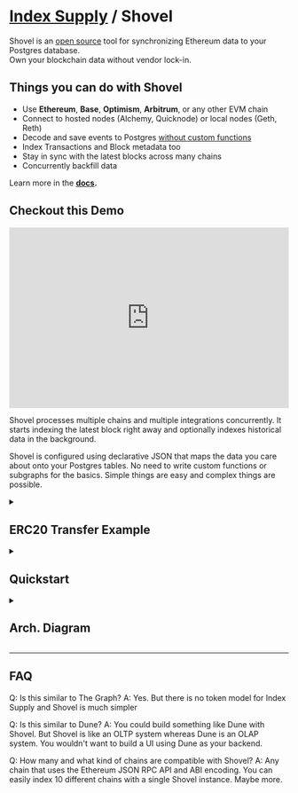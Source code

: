 <title>Index Supply / Shovel</title>

# [Index Supply](/) / Shovel

Shovel is an [open source][1] tool for synchronizing Ethereum data to your Postgres database. \
Own your blockchain data without vendor lock-in.

## Things you can do with Shovel

- Use **Ethereum**, **Base**, **Optimism**, **Arbitrum**, or any other EVM chain
- Connect to hosted nodes (Alchemy, Quicknode) or local nodes (Geth, Reth)
- Decode and save events to Postgres <ins>without custom functions</ins>
- Index Transactions and Block metadata too
- Stay in sync with the latest blocks across many chains
- Concurrently backfill data

Learn more in the **[docs](/shovel/docs).**

## Checkout this Demo

<div style="padding:64.64% 0 0 0;position:relative;"><iframe src="https://player.vimeo.com/video/884276989?badge=0&amp;autopause=0&amp;quality_selector=1&amp;player_id=0&amp;app_id=58479" frameborder="0" allow="autoplay; fullscreen; picture-in-picture" style="position:absolute;top:0;left:0;width:100%;height:100%;" title="Shovel Demo #1"></iframe></div><script src="https://player.vimeo.com/api/player.js"></script>

Shovel processes multiple chains and multiple integrations concurrently. It starts indexing the latest block right away and optionally indexes historical data in the background.

Shovel is configured using declarative JSON that maps the data you care about onto your Postgres tables. No need to write custom functions or subgraphs for the basics. Simple things are easy and complex things are possible.

<details>
	<summary><h2>ERC20 Transfer Example</h2></summary>
	<div class="quickstart">
	<code><pre>
{
  "pg_url": "postgres:///shovel",
  "eth_sources": [
    {
        "name": "mainnet",
        "chain_id": 1,
        "urls": ["https://ethereum-rpc.publicnode.com"]
    },
    {
        "name": "sepolia",
        "chain_id": 11155111,
        "urls": ["https://ethereum-sepolia-rpc.publicnode.com"]
    }
  ],
  "integrations": [
    {
      "name": "tokens",
      "enabled": true,
      "sources": [{"name": "mainnet"}, {"name": "sepolia"}],
      "table": {
        "name": "transfers",
          "columns": [
            {"name": "log_addr", "type": "bytea"},
            {"name": "block_time", "type": "numeric"},
            {"name": "from", "type": "bytea"},
            {"name": "to", "type": "bytea"},
            {"name": "value", "type": "numeric"}
          ]
      },
      "block": [
        {"name": "block_time", "column": "block_time"},
        {
          "name": "log_addr",
          "column": "log_addr",
          "filter_op": "contains",
          "filter_arg": ["a0b86991c6218b36c1d19d4a2e9eb0ce3606eb48"]
        }
      ],
      "event": {
        "name": "Transfer",
        "type": "event",
        "anonymous": false,
        "inputs": [
          {"indexed": true, "name": "from", "type": "address", "column": "from"},
          {"indexed": true, "name": "to", "type": "address", "column": "to"},
          {"indexed": false, "name": "value", "type": "uint256", "column": "value"}
        ]
      }
    }
  ]
}
	</pre></code>
	</div>
	<div class="quickstart">
	<code><pre>
shovel=# select * from transfers limit 1;
-[ RECORD 1 ]------------------------------------------
block_time | 1699912391
f          | \x66a89e05525bc2d4de6973ed2f30015f8ac4f165
t          | \x7e40bfd3d80e060cdd7b8970ec967eb8adf121f9
v          | 227300000
ig_name    | tokens
src_name   | mainnet
block_num  | 18565786
tx_idx     | 17
log_idx    | 0
abi_idx    | 0
log_addr   | \xa0b86991c6218b36c1d19d4a2e9eb0ce3606eb48
	</pre></code>
	</div>
</details>

<details>
    <summary><h2>Quickstart</h2></summary>

```
# assumes you have pg running
createdb shovel

# download demo config file
curl -LO https://raw.githubusercontent.com/indexsupply/code/main/cmd/shovel/demo.json

# download shovel
curl -LO https://indexsupply.net/bin/1.6/darwin/arm64/shovel
chmod +x shovel
./shovel -config demo.json
```
</details>

<details>
	<summary><h2>Arch. Diagram</h2></summary>
	<img src="https://indexsupply.com/shovel-diag.png" />
</details>

<hr />

## FAQ

Q: Is this similar to The Graph?
A: Yes. But there is no token model for Index Supply and Shovel is much simpler

Q: Is this similar to Dune?
A: You could build something like Dune with Shovel. But Shovel is like an OLTP system whereas Dune is an OLAP system. You wouldn't want to build a UI using Dune as your backend.

Q: How many and what kind of chains are compatible with Shovel?
A: Any chain that uses the Ethereum JSON RPC API and ABI encoding. You can easily index 10 different chains with a single Shovel instance. Maybe more.

[1]: https://github.com/indexsupply/code
